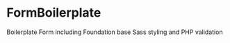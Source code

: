 FormBoilerplate
===============

Boilerplate Form including Foundation base Sass styling and  PHP validation
